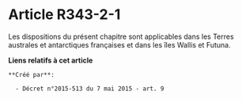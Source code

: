 # Article R343-2-1

Les dispositions du présent chapitre sont applicables dans les Terres australes et antarctiques françaises et dans les îles
Wallis et Futuna.

**Liens relatifs à cet article**

	**Créé par**:

	  - Décret n°2015-513 du 7 mai 2015 - art. 9
